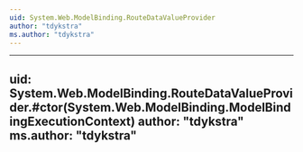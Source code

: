 ```yaml
---
uid: System.Web.ModelBinding.RouteDataValueProvider
author: "tdykstra"
ms.author: "tdykstra"
---
```


---
uid: System.Web.ModelBinding.RouteDataValueProvider.#ctor(System.Web.ModelBinding.ModelBindingExecutionContext)
author: "tdykstra"
ms.author: "tdykstra"
---
